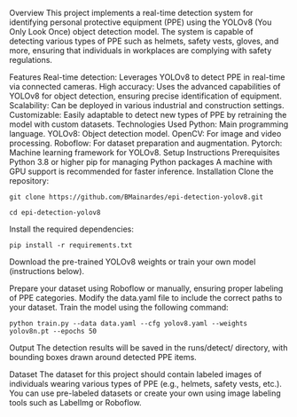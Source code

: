 Overview
This project implements a real-time detection system for identifying personal protective equipment (PPE) using the YOLOv8 (You Only Look Once) object detection model. The system is capable of detecting various types of PPE such as helmets, safety vests, gloves, and more, ensuring that individuals in workplaces are complying with safety regulations.

Features
Real-time detection: Leverages YOLOv8 to detect PPE in real-time via connected cameras.
High accuracy: Uses the advanced capabilities of YOLOv8 for object detection, ensuring precise identification of equipment.
Scalability: Can be deployed in various industrial and construction settings.
Customizable: Easily adaptable to detect new types of PPE by retraining the model with custom datasets.
Technologies Used
Python: Main programming language.
YOLOv8: Object detection model.
OpenCV: For image and video processing.
Roboflow: For dataset preparation and augmentation.
Pytorch: Machine learning framework for YOLOv8.
Setup Instructions
Prerequisites
Python 3.8 or higher
pip for managing Python packages
A machine with GPU support is recommended for faster inference.
Installation
Clone the repository:

```
git clone https://github.com/BMainardes/epi-detection-yolov8.git
```
```
cd epi-detection-yolov8
```
Install the required dependencies:
```
pip install -r requirements.txt
```
Download the pre-trained YOLOv8 weights or train your own model (instructions below).


Prepare your dataset using Roboflow or manually, ensuring proper labeling of PPE categories.
Modify the data.yaml file to include the correct paths to your dataset.
Train the model using the following command:

```
python train.py --data data.yaml --cfg yolov8.yaml --weights yolov8n.pt --epochs 50
```
Output
The detection results will be saved in the runs/detect/ directory, with bounding boxes drawn around detected PPE items.

Dataset
The dataset for this project should contain labeled images of individuals wearing various types of PPE (e.g., helmets, safety vests, etc.). You can use pre-labeled datasets or create your own using image labeling tools such as LabelImg or Roboflow.
